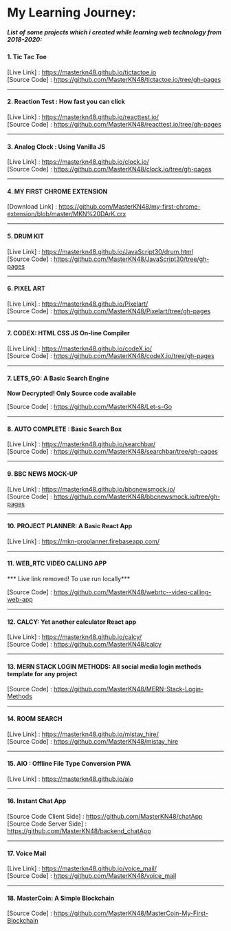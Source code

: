 # My Learning Journey:

##### List of some projects which i created while learning web technology from 2018-2020:

#### 1. Tic Tac Toe

[Live Link] : https://masterkn48.github.io/tictactoe.io <br/>
[Source Code] : https://github.com/MasterKN48/tictactoe.io/tree/gh-pages

------

#### 2. Reaction Test : How fast you can click

[Live Link] : https://masterkn48.github.io/reacttest.io/ <br/>
[Source Code] : https://github.com/MasterKN48/reacttest.io/tree/gh-pages

<hr/>

#### 3. Analog Clock : Using Vanilla JS

[Live Link] : https://masterkn48.github.io/clock.io/ <br/>
[Source Code] : https://github.com/MasterKN48/clock.io/tree/gh-pages

<hr/>

#### 4. MY FIRST CHROME EXTENSION

[Download Link] : https://github.com/MasterKN48/my-first-chrome-extension/blob/master/MKN%20DArK.crx

<hr/>

#### 5. DRUM KIT

[Live Link] : https://masterkn48.github.io/JavaScript30/drum.html <br/>
[Source Code] : https://github.com/MasterKN48/JavaScript30/tree/gh-pages

<hr/>

#### 6. PIXEL ART

[Live Link] : https://masterkn48.github.io/Pixelart/ <br/>
[Source Code] : https://github.com/MasterKN48/Pixelart/tree/gh-pages

<hr/>

#### 7. CODEX: HTML CSS JS On-line Compiler

[Live Link] : https://masterkn48.github.io/codeX.io/ <br/>
[Source Code] : https://github.com/MasterKN48/codeX.io/tree/gh-pages

<hr/>

#### 7. LETS_GO: A Basic Search Engine

**Now Decrypted! Only Source code available**

[Source Code] : https://github.com/MasterKN48/Let-s-Go

<hr/>

#### 8. AUTO COMPLETE : Basic Search Box

[Live Link] : https://masterkn48.github.io/searchbar/ <br/> 
[Source Code] : https://github.com/MasterKN48/searchbar/tree/gh-pages

<hr/>

#### 9. BBC NEWS MOCK-UP

[Live Link] : https://masterkn48.github.io/bbcnewsmock.io/ <br/>
[Source Code] : https://github.com/MasterKN48/bbcnewsmock.io/tree/gh-pages

<hr/>

#### 10. PROJECT  PLANNER: A Basic React App

[Live Link] : https://mkn-proplanner.firebaseapp.com/

<hr/>

#### 11. WEB_RTC VIDEO CALLING APP

*** Live link removed! To use run locally***

[Source Code] : https://github.com/MasterKN48/webrtc--video-calling-web-app

<hr/>

#### 12. CALCY: Yet another calculator React app

[Live Link] : https://masterkn48.github.io/calcy/ <br/>
[Source Code] : https://github.com/MasterKN48/calcy

<hr/>

#### 13. MERN STACK LOGIN METHODS: All social media login methods template for any project

[Source Code] : https://github.com/MasterKN48/MERN-Stack-Login-Methods

<hr/>

#### 14. ROOM SEARCH

[Live Link] : https://masterkn48.github.io/mistay_hire/ <br/>
[Source Code] : https://github.com/MasterKN48/mistay_hire



<hr/>

#### 15. AIO : Offline File Type Conversion PWA 

[Live Link] : https://masterkn48.github.io/aio

<hr/>

#### 16. Instant Chat App

[Source Code Client Side] : https://github.com/MasterKN48/chatApp <br/>
[Source Code Server Side] : https://github.com/MasterKN48/backend_chatApp

<hr/>

#### 17. Voice Mail

[Live Link] : https://masterkn48.github.io/voice_mail/ <br/>
[Source Code] : https://github.com/MasterKN48/voice_mail

<hr/>

#### 18. MasterCoin: A Simple Blockchain

[Source Code] : https://github.com/MasterKN48/MasterCoin-My-First-Blockchain

